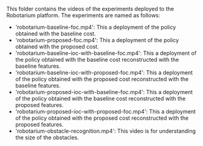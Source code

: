 This folder contains the videos of the experiments deployed to the Robotarium platform. The experiments are named as follows:
- 'robotarium-baseline-foc.mp4': This a deployment of the policy obtained with the baseline cost.
- 'robotarium-proposed-foc.mp4': This a deployment of the policy obtained with the proposed cost.
- 'robotarium-baseline-ioc-with-baseline-foc.mp4': This a deployment of the policy obtained with the baseline cost reconstructed with the baseline features.
- 'robotarium-baseline-ioc-with-proposed-foc.mp4': This a deployment of the policy obtained with the proposed cost reconstructed with the baseline features.
- 'robotarium-proposed-ioc-with-baseline-foc.mp4': This a deployment of the policy obtained with the baseline cost reconstructed with the proposed features.
- 'robotarium-proposed-ioc-with-proposed-foc.mp4': This a deployment of the policy obtained with the proposed cost reconstructed with the proposed features.
- 'robotarium-obstacle-recognition.mp4': This video is for understanding the size of the obstacles.